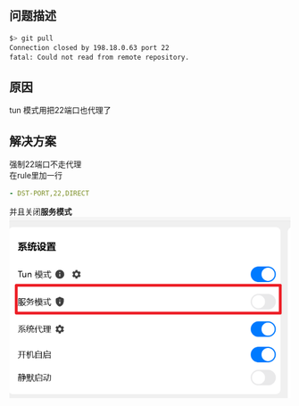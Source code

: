 ## 问题描述
```bash
$> git pull
Connection closed by 198.18.0.63 port 22
fatal: Could not read from remote repository.
```
## 原因
tun 模式用把22端口也代理了
## 解决方案
强制22端口不走代理<br>
在rule里加一行
```yaml
- DST-PORT,22,DIRECT
```
并且关闭**服务模式**<br>
![alt text](P1_关闭clash服务模式.png)
